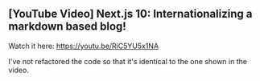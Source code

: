 ## [YouTube Video] Next.js 10: Internationalizing a markdown based blog!

Watch it here: https://youtu.be/RiC5YU5x1NA

I've not refactored the code so that it's identical to the one shown in the video.
